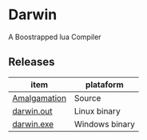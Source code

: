 # Darwin
A Boostrapped lua Compiler

## Releases
| item          | plataform |
|-------        |-----------|
| [Amalgamation](https://github.com/OUIsolutions/Darwin/releases/download/0.015/darwin.c)| Source  |
| [darwin.out](https://github.com/OUIsolutions/Darwin/releases/download/0.015/darwin.out)|Linux binary|
| [darwin.exe](https://github.com/OUIsolutions/Darwin/releases/download/0.015/darwin.exe)|Windows binary |

